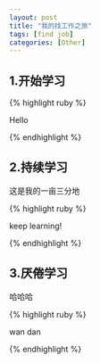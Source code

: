 ```yaml
---
layout: post
title: "我的找工作之旅"
tags: [find job]
categories: [Other]
---
```



## 1.开始学习

{% highlight ruby %}

Hello

{% endhighlight %}

## 2.持续学习

这是我的一亩三分地

{% highlight ruby %}

keep learning!

{% endhighlight %}

## 3.厌倦学习

哈哈哈



{% highlight ruby %}

wan dan

{% endhighlight %}